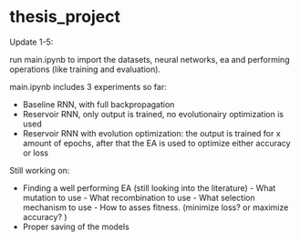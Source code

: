 # thesis_project

Update 1-5: 

run main.ipynb to import the datasets, neural networks, ea and performing operations (like training and evaluation). 

main.ipynb includes 3 experiments so far:
- Baseline RNN, with full backpropagation
- Reservoir RNN, only output is trained, no evolutionairy optimization is used
- Reservoir RNN with evolution optimization: the output is trained for x amount of epochs, after that the EA is used to optimize either accuracy or loss


Still working on:
- Finding a well performing EA (still looking into the literature)
      - What mutation to use
      - What recombination to use
      - What selection mechanism to use
      - How to asses fitness. (minimize loss? or maximize accuracy? ) 
- Proper saving of the models



